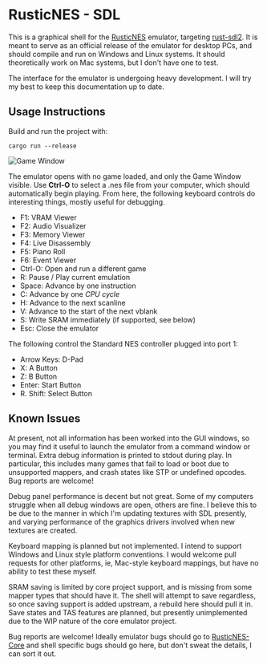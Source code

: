 # RusticNES - SDL
This is a graphical shell for the [RusticNES](https://github.com/zeta0134/rusticnes-core) emulator, targeting [rust-sdl2](https://github.com/Rust-SDL2/rust-sdl2). It is meant to serve as an official release of the emulator for desktop PCs, and should compile and run on Windows and Linux systems. It should theoretically work on Mac systems, but I don't have one to test.

The interface for the emulator is undergoing heavy development. I will try my best to keep this documentation up to date.

## Usage Instructions

Build and run the project with:

```
cargo run --release
```

![Game Window](http://rusticnes.nicholasflynt.com/documentation/game_window.png) 

The emulator opens with no game loaded, and only the Game Window visible. Use **Ctrl-O** to select a .nes file from your computer, which should automatically begin playing. From here, the following keyboard controls do interesting things, mostly useful for debugging.

- F1: VRAM Viewer
- F2: Audio Visualizer
- F3: Memory Viewer
- F4: Live Disassembly
- F5: Piano Roll
- F6: Event Viewer
- Ctrl-O: Open and run a different game
- R: Pause / Play current emulation
- Space: Advance by one instruction
- C: Advance by one *CPU cycle*
- H: Advance to the next scanline
- V: Advance to the start of the next vblank
- S: Write SRAM immediately (if supported, see below)
- Esc: Close the emulator

The following control the Standard NES controller plugged into port 1:

- Arrow Keys: D-Pad
- X: A Button
- Z: B Button
- Enter: Start Button
- R. Shift: Select Button

## Known Issues

At present, not all information has been worked into the GUI windows, so you may find it useful to launch the emulator from a command window or terminal. Extra debug information is printed to stdout during play. In particular, this includes many games that fail to load or boot due to unsupported mappers, and crash states like STP or undefined opcodes. Bug reports are welcome!

Debug panel performance is decent but not great. Some of my computers struggle when all debug windows are open, others are fine. I believe this to be due to the manner in which I'm updating textures with SDL presently, and varying performance of the graphics drivers involved when new textures are created.

Keyboard mapping is planned but not implemented. I intend to support Windows and Linux style platform conventions. I would welcome pull requests for other platforms, ie, Mac-style keyboard mappings, but have no ability to test these myself.

SRAM saving is limited by core project support, and is missing from some mapper types that should have it. The shell will attempt to save regardless, so once saving support is added upstream, a rebuild here should pull it in. Save states and TAS features are planned, but presently unimplemented due to the WIP nature of the core emulator project.

Bug reports are welcome! Ideally emulator bugs should go to [RusticNES-Core](https://github.com/zeta0134/rusticnes-core) and shell specific bugs should go here, but don't sweat the details, I can sort it out.
